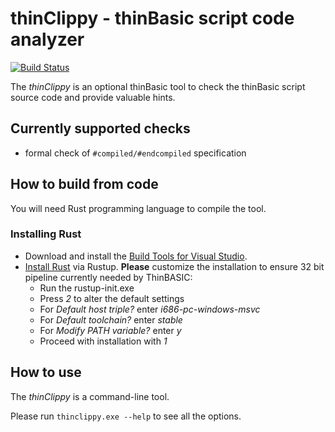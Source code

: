 # thinClippy - thinBasic script code analyzer
[![Build Status](https://travis-ci.com/petrSchreiber/thinclippy.svg?branch=master)](https://travis-ci.com/petrSchreiber/thinclippy)

The _thinClippy_ is an optional thinBasic tool to check the thinBasic script source code and provide valuable hints.

## Currently supported checks
* formal check of `#compiled/#endcompiled` specification

## How to build from code
You will need Rust programming language to compile the tool.

### Installing Rust
* Download and install the [Build Tools for Visual Studio](https://www.visualstudio.com/cs/downloads/?q=Build+Tools+for+Visual+Studio).
* [Install Rust](https://www.rust-lang.org/en-US/install.html) via Rustup. **Please** customize the installation to ensure 32 bit pipeline currently needed by ThinBASIC:
  * Run the rustup-init.exe
  * Press *2* to alter the default settings
  * For *Default host triple?* enter *i686-pc-windows-msvc*
  * For *Default toolchain?* enter *stable*
  * For *Modify PATH variable?* enter *y*
  * Proceed with installation with *1*

## How to use
The _thinClippy_ is a command-line tool.

Please run `thinclippy.exe --help` to see all the options.
